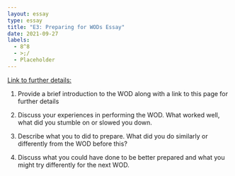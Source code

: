 ```yaml
---
layout: essay
type: essay
title: "E3: Preparing for WODs Essay"
date: 2021-09-27
labels:
  - 8^8
  - >;/
  - Placeholder
--- 
```

[Link to further details:](https://dport96.github.io/ITM352/morea/060.expressions-operators/experience-preparing-for-WOD.html)
1) Provide a brief introduction to the WOD along with a link to this page for further details

2) Discuss your experiences in performing the WOD. What worked well, what did you stumble on or slowed you down.

3) Describe what you to did to prepare. What did you do similarly or differently from the WOD before this?

4) Discuss what you could have done to be better prepared and what you might try differently for the next WOD.
